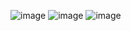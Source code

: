 
![image](https://github.com/mykubernetes/linux-install/blob/master/image/prom.png)
![image](https://github.com/mykubernetes/linux-install/blob/master/image/prom1.png)
![image](https://github.com/mykubernetes/linux-install/blob/master/image/prom2.png)
